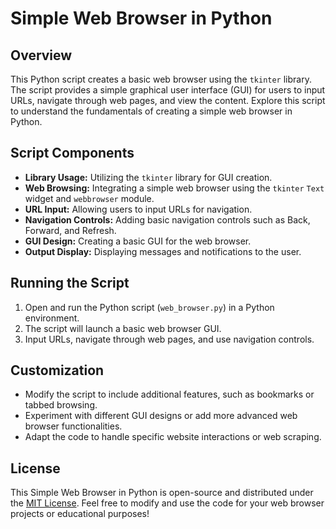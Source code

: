 # Simple Web Browser in Python

## Overview

This Python script creates a basic web browser using the `tkinter` library. The script provides a simple graphical user interface (GUI) for users to input URLs, navigate through web pages, and view the content. Explore this script to understand the fundamentals of creating a simple web browser in Python.

## Script Components

- **Library Usage:** Utilizing the `tkinter` library for GUI creation.
- **Web Browsing:** Integrating a simple web browser using the `tkinter` `Text` widget and `webbrowser` module.
- **URL Input:** Allowing users to input URLs for navigation.
- **Navigation Controls:** Adding basic navigation controls such as Back, Forward, and Refresh.
- **GUI Design:** Creating a basic GUI for the web browser.
- **Output Display:** Displaying messages and notifications to the user.

## Running the Script

1. Open and run the Python script (`web_browser.py`) in a Python environment.
2. The script will launch a basic web browser GUI.
3. Input URLs, navigate through web pages, and use navigation controls.

## Customization

- Modify the script to include additional features, such as bookmarks or tabbed browsing.
- Experiment with different GUI designs or add more advanced web browser functionalities.
- Adapt the code to handle specific website interactions or web scraping.

## License

This Simple Web Browser in Python is open-source and distributed under the [MIT License](LICENSE). Feel free to modify and use the code for your web browser projects or educational purposes!
